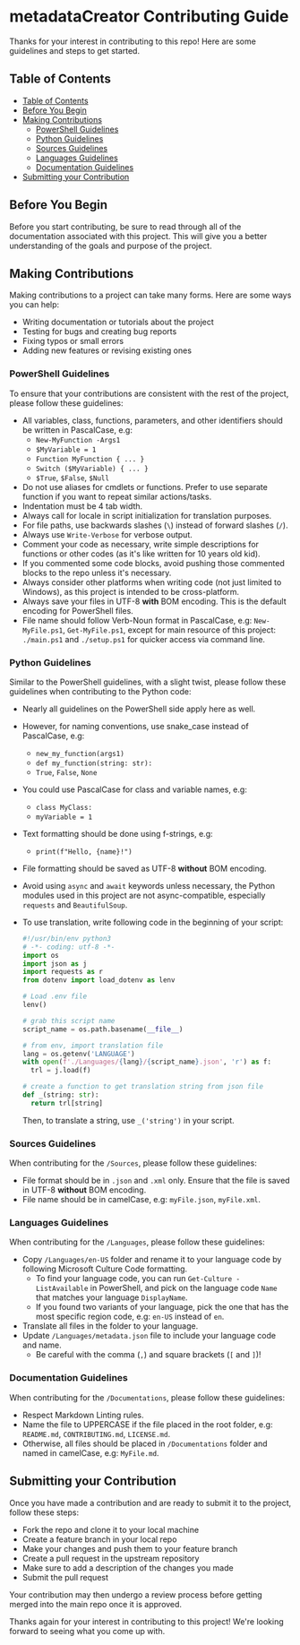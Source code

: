 # metadataCreator Contributing Guide <!-- omit in toc -->

Thanks for your interest in contributing to this repo! Here are some guidelines and steps to get started.

## Table of Contents

* [Table of Contents](#table-of-contents)
* [Before You Begin](#before-you-begin)
* [Making Contributions](#making-contributions)
  * [PowerShell Guidelines](#powershell-guidelines)
  * [Python Guidelines](#python-guidelines)
  * [Sources Guidelines](#sources-guidelines)
  * [Languages Guidelines](#languages-guidelines)
  * [Documentation Guidelines](#documentation-guidelines)
* [Submitting your Contribution](#submitting-your-contribution)

## Before You Begin

Before you start contributing, be sure to read through all of the documentation associated with this project. This will give you a better understanding of the goals and purpose of the project.

## Making Contributions

Making contributions to a project can take many forms. Here are some ways you can help:

* Writing documentation or tutorials about the project
* Testing for bugs and creating bug reports
* Fixing typos or small errors
* Adding new features or revising existing ones

### PowerShell Guidelines

To ensure that your contributions are consistent with the rest of the project, please follow these guidelines:

* All variables, class, functions, parameters, and other identifiers should be written in PascalCase, e.g:
  * `New-MyFunction -Args1`
  * `$MyVariable = 1`
  * `Function MyFunction { ... }`
  * `Switch ($MyVariable) { ... }`
  * `$True`, `$False`, `$Null`
* Do not use aliases for cmdlets or functions. Prefer to use separate function if you want to repeat similar actions/tasks.
* Indentation must be 4 tab width.
* Always call for locale in script initialization for translation purposes.
* For file paths, use backwards slashes (`\`) instead of forward slashes (`/`).
* Always use `Write-Verbose` for verbose output.
* Comment your code as necessary, write simple descriptions for functions or other codes (as it's like written for 10 years old kid).
* If you commented some code blocks, avoid pushing those commented blocks to the repo unless it's necessary.
* Always consider other platforms when writing code (not just limited to Windows), as this project is intended to be cross-platform.
* Always save your files in UTF-8 **with** BOM encoding. This is the default encoding for PowerShell files.
* File name should follow Verb-Noun format in PascalCase, e.g: `New-MyFile.ps1`, `Get-MyFile.ps1`, except for main resource of this project: `./main.ps1` and `./setup.ps1` for quicker access via command line.

### Python Guidelines

Similar to the PowerShell guidelines, with a slight twist, please follow these guidelines when contributing to the Python code:

* Nearly all guidelines on the PowerShell side apply here as well.
* However, for naming conventions, use snake_case instead of PascalCase, e.g:
  * `new_my_function(args1)`
  * `def my_function(string: str):`
  * `True`, `False`, `None`
* You could use PascalCase for class and variable names, e.g:
  * `class MyClass:`
  * `myVariable = 1`
* Text formatting should be done using f-strings, e.g:
  * `print(f"Hello, {name}!")`
* File formatting should be saved as UTF-8 **without** BOM encoding.
* Avoid using `async` and `await` keywords unless necessary, the Python modules used in this project are not async-compatible, especially `requests` and `BeautifulSoup`.
* To use translation, write following code in the beginning of your script:

  <!-- markdownlint-disable MD010 -->
  ```python
  #!/usr/bin/env python3
  # -*- coding: utf-8 -*-
  import os
  import json as j
  import requests as r
  from dotenv import load_dotenv as lenv

  # Load .env file
  lenv()

  # grab this script name
  script_name = os.path.basename(__file__)

  # from env, import translation file
  lang = os.getenv('LANGUAGE')
  with open(f'./Languages/{lang}/{script_name}.json', 'r') as f:
  	trl = j.load(f)

  # create a function to get translation string from json file
  def _(string: str):
  	return trl[string]
  ```
  <!-- markdownlint-enable MD010 -->

  Then, to translate a string, use `_('string')` in your script.

### Sources Guidelines

When contributing for the `/Sources`, please follow these guidelines:

* File format should be in `.json` and `.xml` only. Ensure that the file is saved in UTF-8 **without** BOM encoding.
* File name should be in camelCase, e.g: `myFile.json`, `myFile.xml`.

### Languages Guidelines

When contributing for the `/Languages`, please follow these guidelines:

* Copy `/Languages/en-US` folder and rename it to your language code by following Microsoft Culture Code formatting.
  * To find your language code, you can run `Get-Culture -ListAvailable` in PowerShell, and pick on the language code `Name` that matches your language `DisplayName`.
  * If you found two variants of your language, pick the one that has the most specific region code, e.g: `en-US` instead of `en`.
* Translate all files in the folder to your language.
* Update `/Languages/metadata.json` file to include your language code and name.
  * Be careful with the comma (`,`) and square brackets (`[` and `]`)!

### Documentation Guidelines

When contributing for the `/Documentations`, please follow these guidelines:

* Respect Markdown Linting rules.
* Name the file to UPPERCASE if the file placed in the root folder, e.g: `README.md`, `CONTRIBUTING.md`, `LICENSE.md`.
* Otherwise, all files should be placed in `/Documentations` folder and named in camelCase, e.g: `MyFile.md`.

## Submitting your Contribution

Once you have made a contribution and are ready to submit it to the project, follow these steps:

* Fork the repo and clone it to your local machine
* Create a feature branch in your local repo
* Make your changes and push them to your feature branch
* Create a pull request in the upstream repository
* Make sure to add a description of the changes you made
* Submit the pull request

Your contribution may then undergo a review process before getting merged into the main repo once it is approved.

Thanks again for your interest in contributing to this project! We're looking forward to seeing what you come up with.

